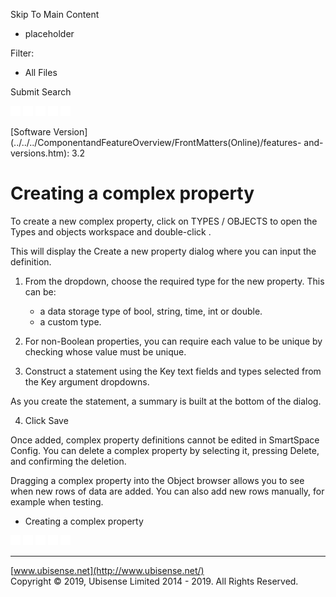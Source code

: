 

Skip To Main Content

[](../../../Home.htm)

  * placeholder

Filter:

  * All Files

Submit Search

![Navigate previous](../../../images/transparent.gif) ![Navigate
next](../../../images/transparent.gif) ![Expand
all](../../../images/transparent.gif) ![](../../../images/transparent.gif)
![Print](../../../images/transparent.gif)

[Software
Version](../../../ComponentandFeatureOverview/FrontMatters\(Online\)/features-
and-versions.htm): 3.2

# Creating a complex property

To create a new complex property, click on TYPES / OBJECTS to open the Types
and objects workspace and double-click <Create new complex property>.

This will display the Create a new property dialog where you can input the
definition.

  1. From the dropdown, choose the required type for the new property. This can be:

     * a data storage type of bool, string, time, int or double.
     * a custom type.
  2. For non-Boolean properties, you can require each value to be unique by checking whose value must be unique.
  3. Construct a statement using the Key text fields and types selected from the Key argument dropdowns.

As you create the statement, a summary is built at the bottom of the dialog.

  4. Click Save

Once added, complex property definitions cannot be edited in SmartSpace
Config. You can delete a complex property by selecting it, pressing Delete,
and confirming the deletion.

Dragging a complex property into the Object browser allows you to see when new
rows of data are added. You can also add new rows manually, for example when
testing.

  * Creating a complex property

![Navigate previous](../../../images/transparent.gif) ![Navigate
next](../../../images/transparent.gif) ![Expand
all](../../../images/transparent.gif) ![](../../../images/transparent.gif)
![Print](../../../images/transparent.gif)

* * *

[www.ubisense.net](http://www.ubisense.net/)  
Copyright © 2019, Ubisense Limited 2014 - 2019. All Rights Reserved.


